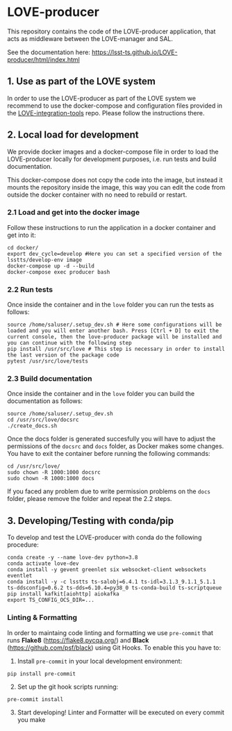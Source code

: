 # LOVE-producer

This repository contains the code of the LOVE-producer application, that acts as middleware between the LOVE-manager and SAL.

See the documentation here: https://lsst-ts.github.io/LOVE-producer/html/index.html

## 1. Use as part of the LOVE system

In order to use the LOVE-producer as part of the LOVE system we recommend to use the docker-compose and configuration files provided in the [LOVE-integration-tools](https://github.com/lsst-ts/LOVE-integration-tools) repo. Please follow the instructions there.

## 2. Local load for development

We provide docker images and a docker-compose file in order to load the LOVE-producer locally for development purposes, i.e. run tests and build documentation.

This docker-compose does not copy the code into the image, but instead it mounts the repository inside the image, this way you can edit the code from outside the docker container with no need to rebuild or restart.

### 2.1 Load and get into the docker image

Follow these instructions to run the application in a docker container and get into it:

```
cd docker/
export dev_cycle=develop #Here you can set a specified version of the lsstts/develop-env image
docker-compose up -d --build
docker-compose exec producer bash
```

### 2.2 Run tests

Once inside the container and in the `love` folder you can run the tests as follows:

```
source /home/saluser/.setup_dev.sh # Here some configurations will be loaded and you will enter another bash. Press [Ctrl + D] to exit the current console, then the love-producer package will be installed and you can continue with the following step
pip install /usr/src/love # This step is necessary in order to install the last version of the package code 
pytest /usr/src/love/tests
```

### 2.3 Build documentation

Once inside the container and in the `love` folder you can build the documentation as follows:

```
source /home/saluser/.setup_dev.sh
cd /usr/src/love/docsrc
./create_docs.sh
```

Once the docs folder is generated succesfully you will have to adjust the permissions of the `docsrc` and `docs` folder, as Docker makes some changes. You have to exit the container before running the following commands:

```
cd /usr/src/love/
sudo chown -R 1000:1000 docsrc
sudo chown -R 1000:1000 docs
```

If you faced any problem due to write permission problems on the `docs` folder, please remove the folder and repeat the 2.2 steps.

## 3. Developing/Testing with conda/pip

To develop and test the LOVE-producer with conda do the following procedure:

```
conda create -y --name love-dev python=3.8
conda activate love-dev
conda install -y gevent greenlet six websocket-client websockets eventlet
conda install -y -c lsstts ts-salobj=6.4.1 ts-idl=3.1.3_9.1.1_5.1.1 ts-ddsconfig=0.6.2 ts-dds=6.10.4=py38_0 ts-conda-build ts-scriptqueue
pip install kafkit[aiohttp] aiokafka
export TS_CONFIG_OCS_DIR=...
```

### Linting & Formatting
In order to maintaing code linting and formatting we use `pre-commit` that runs **Flake8** (https://flake8.pycqa.org/) and **Black** (https://github.com/psf/black) using Git Hooks. To enable this you have to:

1. Install `pre-commit` in your local development environment:
```
pip install pre-commit
```

2. Set up the git hook scripts running:
```
pre-commit install
```

3. Start developing! Linter and Formatter will be executed on every commit you make